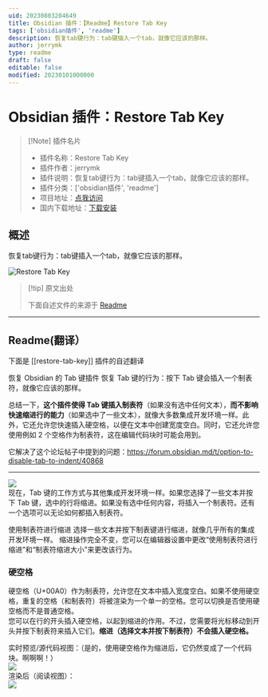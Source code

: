```yaml
---
uid: 20230803204649
title: Obsidian 插件：【Readme】Restore Tab Key
tags: ['obsidian插件', 'readme']
description: 恢复tab键行为：tab键插入一个tab，就像它应该的那样。
author: jerrymk
type: readme
draft: false
editable: false
modified: 20230101000000
---
```


# Obsidian 插件：Restore Tab Key

> [!Note] 插件名片
> - 插件名称：Restore Tab Key
> - 插件作者：jerrymk
> - 插件说明：恢复tab键行为：tab键插入一个tab，就像它应该的那样。
> - 插件分类：['obsidian插件', 'readme']
> - 项目地址：[点我访问](https://github.com/jrymk/restore-tab-key)
> - 国内下载地址：[下载安装](https://pkmer.cn/products/plugin/pluginMarket/?restore-tab-key)

## 概述

恢复tab键行为：tab键插入一个tab，就像它应该的那样。

![Restore Tab Key](https://cdn.pkmer.cn/covers/restore-tab-key.png!pkmer)

> [!tip] 原文出处
> 
>下面自述文件的来源于 [Readme](https://ghproxy.net/https://raw.githubusercontent.com/jrymk/restore-tab-key/main/README.md)
> 

---

## Readme(翻译）

下面是 [[restore-tab-key]] 插件的自述翻译


恢复 Obsidian 的 Tab 键插件
恢复 Tab 键的行为：按下 Tab 键会插入一个制表符，就像它应该的那样。

总结一下，**这个插件使得 Tab 键插入制表符**（如果没有选中任何文本），**而不影响快速缩进行的能力**（如果选中了一些文本），就像大多数集成开发环境一样。此外，它还允许您快速插入硬空格，以便在文本中创建宽度空白。同时，它还允许您使用例如 2 个空格作为制表符，这在编辑代码块时可能会用到。

它解决了这个论坛帖子中提到的问题：https://forum.obsidian.md/t/option-to-disable-tab-to-indent/40868

---

![](img_plugin-settings.png)\
现在，Tab 键的工作方式与其他集成开发环境一样。如果您选择了一些文本并按下 Tab 键，选中的行将缩进。如果没有选中任何内容，将插入一个制表符。还有一个选项可以无论如何都插入制表符。

使用制表符进行缩进
选择一些文本并按下制表键进行缩进，就像几乎所有的集成开发环境一样。
缩进操作完全不变，您可以在编辑器设置中更改“使用制表符进行缩进”和“制表符缩进大小”来更改该行为。

### 硬空格
硬空格（U+00A0）作为制表符，允许您在文本中插入宽度空白。如果不使用硬空格，重复的空格（和制表符）将被渲染为一个单一的空格。您可以切换是否使用硬空格而不是普通空格。\
您可以在行的开头插入硬空格，以起到缩进的作用。不过，您需要将光标移动到开头并按下制表符来插入它们。**缩进（选择文本并按下制表符）不会插入硬空格。**

实时预览/源代码视图：（是的，使用硬空格作为缩进后，它仍然变成了一个代码块。啊啊啊！）\
![](img_hard-spaces.png)\
渲染后（阅读视图）：\
![](img_hard-spaces-rendered.png)



